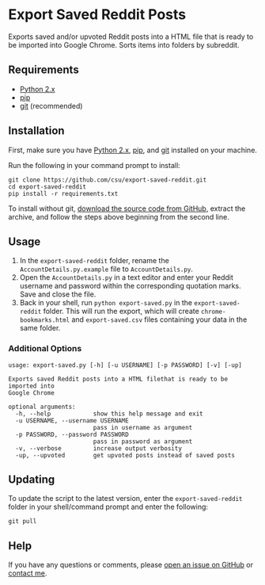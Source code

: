 # Export Saved Reddit Posts
Exports saved and/or upvoted Reddit posts into a HTML file that is ready to be imported into Google Chrome. Sorts items into folders by subreddit.

## Requirements
* [Python 2.x](https://www.python.org/downloads/)
* [pip](https://pip.pypa.io/en/stable/installing/)
* [git](https://git-scm.com/book/en/v2/Getting-Started-Installing-Git) (recommended)

## Installation
First, make sure you have [Python 2.x](https://www.python.org/downloads/), [pip](https://pip.pypa.io/en/stable/installing/), and [git](https://git-scm.com/book/en/v2/Getting-Started-Installing-Git) installed on your machine.

Run the following in your command prompt to install:

    git clone https://github.com/csu/export-saved-reddit.git
    cd export-saved-reddit
    pip install -r requirements.txt

To install without git, [download the source code from GitHub](https://github.com/csu/export-saved-reddit/archive/master.zip), extract the archive, and follow the steps above beginning from the second line.

## Usage
1. In the `export-saved-reddit` folder, rename the `AccountDetails.py.example` file to `AccountDetails.py`.
2. Open the `AccountDetails.py` in a text editor and enter your Reddit username and password within the corresponding quotation marks. Save and close the file.
3. Back in your shell, run `python export-saved.py` in the `export-saved-reddit` folder. This will run the export, which will create `chrome-bookmarks.html` and `export-saved.csv` files containing your data in the same folder.

### Additional Options

    usage: export-saved.py [-h] [-u USERNAME] [-p PASSWORD] [-v] [-up]

    Exports saved Reddit posts into a HTML filethat is ready to be imported into
    Google Chrome

    optional arguments:
      -h, --help            show this help message and exit
      -u USERNAME, --username USERNAME
                            pass in username as argument
      -p PASSWORD, --password PASSWORD
                            pass in password as argument
      -v, --verbose         increase output verbosity
      -up, --upvoted        get upvoted posts instead of saved posts

## Updating
To update the script to the latest version, enter the `export-saved-reddit` folder in your shell/command prompt and enter the following:

    git pull

## Help
If you have any questions or comments, please [open an issue on GitHub](https://github.com/csu/export-saved-reddit/issues) or [contact me](https://christopher.su/about/).